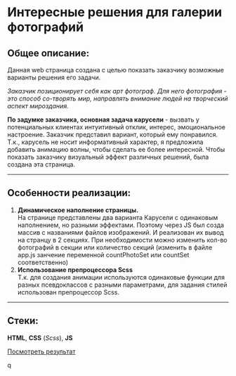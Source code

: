 # Интересные решения для галерии фотографий 
## Общее описание:
Данная web страница создана с целью показать заказчику возможные варианты решения его задачи.  

*Заказчик позиционирует себя как арт фотограф. Для него фотография - это способ со-творять мир, направлять внимание людей на творческий аспект мироздания.*  

**По задумке заказчика, основная задача карусели** - вызвать у потенциальных клиентах интуитивный отклик, интерес, эмоциональное настроение. Заказчик представил вариант, который ему понравился. Т.к., карусель не носит информативный характер, я предложила добавить анимацию волны, чтобы сделать ее более интересной. Чтобы показать заказчику визуальный эффект различных решений, была создана эта страница.

---

## Особенности реализации:
1. **Динамическое наполнение страницы.**  
На странице представлены два варианта Карусели с одинаковым наполнением, но разными эффектами. Поэтому через JS был созда массив с названиями файлов изображений. И реализован их вывод на странцу в 2 секциях. При необходимости можно изменить кол-во фотографий в секции или количество секций (изменить в файле app.js занчение переменной countPhotoSet или countSet соответственно)
2. **Использование препроцессора Scss**  
Т.к. для создания анимации используются одинаковые функции для разных псевдоклассов с разными параметрами, для задания стилей использован препроцессор Scss. 

---
## Стеки:
**HTML**, **CSS** (*Scss*), **JS**  

[Посмотреть результат](https://nataliakvaskova.github.io/Gallery_solution_options/ "Нажмите, чтобы открыть страницу")


q